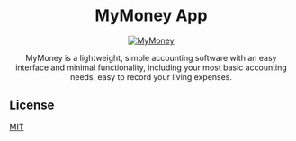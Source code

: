 <h1 style="text-align:center">MyMoney App</h1>
<p style="text-align:center">
  <a href="https://mymoney.edisonlee55.com">
    <img alt="MyMoney" src="https://cdn.edisonlee55.com/resources/mymoney/images/mymoney_467x181.jpg">
  </a>
</p>

<p style="text-align:center">
  MyMoney is a lightweight, simple accounting software with an easy interface and minimal functionality, including your most basic accounting needs, easy to record your living expenses.
</p>

<p style="text-align:center">

</p>

## License

[MIT](LICENSE)
